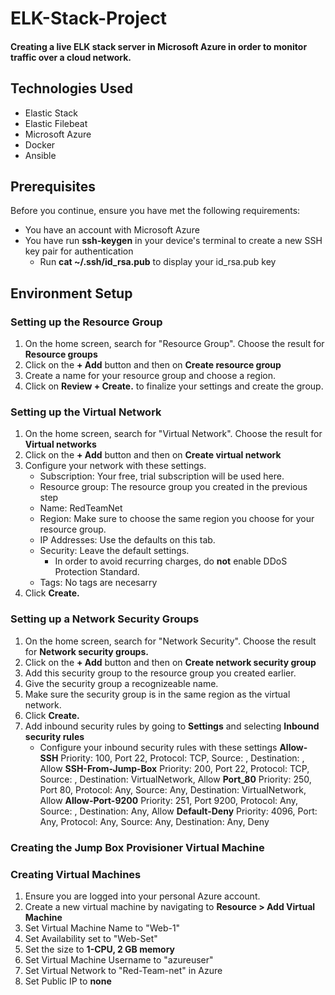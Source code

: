 # ELK-Stack-Project
#### Creating a live ELK stack server in Microsoft Azure in order to monitor traffic over a cloud network.
## Technologies Used
* Elastic Stack
* Elastic Filebeat
* Microsoft Azure
* Docker
* Ansible

## Prerequisites
Before you continue, ensure you have met the following requirements:
* You have an account with Microsoft Azure
* You have run **ssh-keygen** in your device's terminal to create a new SSH key pair for authentication
	* Run **cat ~/.ssh/id_rsa.pub** to display your id_rsa.pub key

## Environment Setup
### Setting up the Resource Group
1. On the home screen, search for "Resource Group". Choose the result for **Resource groups** 
2. Click on the **+ Add** button and then on **Create resource group**
3. Create a name for your resource group and choose a region.
4. Click on **Review + Create.** to finalize your settings and create the group. 

### Setting up the Virtual Network
1. On the home screen, search for "Virtual Network". Choose the result for **Virtual networks** 
2. Click on the **+ Add** button and then on **Create virtual network**
3. Configure your network with these settings.
	* Subscription: Your free, trial subscription will be used here.
	* Resource group: The resource group you created in the previous step
	* Name: RedTeamNet
	* Region: Make sure to choose the same region you choose for your resource group.
	* IP Addresses: Use the defaults on this tab.
	* Security: Leave the default settings.
		* In order to avoid recurring charges, do **not** enable DDoS Protection Standard.
	* Tags: No tags are necesarry
4. Click **Create.**

### Setting up a Network Security Groups
1. On the home screen, search for "Network Security". Choose the result for **Network security groups.**
2. Click on the **+ Add** button and then on **Create network security group**
3. Add this security group to the resource group you created earlier.
4. Give the security group a recognizeable name.
5. Make sure the security group is in the same region as the virtual network. 
6. Click **Create.**
7. Add inbound security rules by going to **Settings** and selecting **Inbound security rules**
	* Configure your inbound security rules with these settings
		**Allow-SSH** Priority: 100, Port 22, Protocol: TCP, Source: <Host IP Address>, Destination: <Jump Box Provisioner VM Private IP>, Allow
		**SSH-From-Jump-Box** Priority: 200, Port 22, Protocol: TCP, Source: <Jump Box Provisioner VM Private IP>, Destination: VirtualNetwork, Allow
		**Port_80** Priority: 250, Port 80, Protocol: Any, Source: Any, Destination: VirtualNetwork, Allow
		**Allow-Port-9200** Priority: 251, Port 9200, Protocol: Any, Source: <Host IP Address>, Destination: Any, Allow
		**Default-Deny** Priority: 4096, Port: Any, Protocol: Any, Source: Any, Destination: Any, Deny

### Creating the Jump Box Provisioner Virtual Machine


### Creating Virtual Machines
1. Ensure you are logged into your personal Azure account.
2. Create a new virtual machine by navigating to **Resource > Add Virtual Machine**
3. Set Virtual Machine Name to "Web-1"
4. Set Availability set to "Web-Set"
5. Set the size to **1-CPU, 2 GB memory**
6. Set Virtual Machine Username to "azureuser"
7. Set Virtual Network to "Red-Team-net" in Azure
8. Set Public IP to **none**
